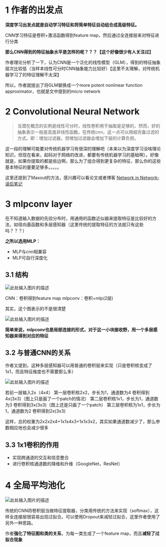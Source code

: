 # 1 作者的出发点


**深度学习出发点就是自动学习特征和将简单特征自动组合成高级特征。**

CNN学习特征是卷积+激活函数得到feature map，然后通过全连接层来对特征进行分类

**那么CNN得到的特征抽象水平是怎样的呢？？？【这个好像很少有人关注过】**

作者理论分析了一下，认为CNN是一个泛化的线性模型（GLM），得到的特征抽象层次比较低（当样本线性可分时CNN抽象能力比较好）【这里不太理解，对传统机器学习了的特征理解不太深】

所以，作者就提出了将GLM替换成一个more potent nonlinear function approximator，也就是文中提到的micro network


# 2 Convolutional Neural Network

> 当潜在概念的实例是线性可分时，线性卷积用于抽取是足够的，然而，好的抽象表示一般是高度非线性函数。在传统cnn，这一点可以用超完备过滤的方式。即：增加过滤器，但增加过滤器会增加下层的计算负担。

这一段的理解可能要对传统机器学习有很深的理解吧（本来以为深度学习没啥理论知识，但现在看来，起码对于网络的改进，都要有传统机器学习的基础啊）。好像就是，如果你提取的都是些边啊，那么为了组合得到更复杂的特征，那么你的这些基本特征的量要足够多。。。。。

这里还提到了Maxout的方法，感兴趣可以看论文或者博客
[Network in Network-读后笔记][1]

# 3 mlpconv layer

在不知道输入数据的先验分布时，用通用的函数近似器来提取特征是比较好的方法，如径向基函数和多层感知器（这里传统的提取特征的方法就只有这些吗？？？）

**之所以选用MLP：**
 - MLP与cnn相兼容 
 - MLP可自行深度化

## 3.1 结构

![此处输入图片的描述][2]

CNN：卷积得到feature map
mlpconv：卷积+mlp(2层)

其实，这个图表示的不是很清楚

![此处输入图片的描述][3]

**简单来说，mlpconv也是局部连接的形式，对于这一小块接收野，用一个多层感知器来得到对应的特征**

## 3.2 与普通CNN的关系

作者又提到，这种多层感知器可以用普通的卷积层来实现（只是卷积核变成了1x1，而且特征维度也不需要那么多）

![此处输入图片的描述][4]

若前一层输入2x（4x4）
第一层卷积核2x2，步长为1，通道数为4
卷积得到4x(3x3)（图上只是画了一个patch的情况）
第二层卷积核1x1，步长为1，通道数为3
卷积得到3x(3x3)（图上还是只画了一个patch）
第三层卷积核为1x1，步长为1，通道数为2
卷积得到2x(3x3)

这样，总的权重为2x2x2x4+1x1x4x3+1x1x3x2，其实如果通道数减少了，那么参数相应地也会减少很多

## 3.3 1x1卷积的作用

 - 实现跨通道的交互和信息整合 
 - 进行卷积核通道数的降维和升维（GoogleNet，ResNet）

# 4 全局平均池化

![此处输入图片的描述][5]

传统的CNN将卷积层当做特征提取器，分类用传统的方法来实现（softmax），这样全连接层很容易出现过拟合。可以使用Dropout来减轻过拟合，这里作者使用了另外一种思路。

作者**强化了特征图和类的关系**，为每一类生成了一个feature map，而且**减轻了过拟合现象**




  [1]: http://www.jianshu.com/p/96791a306ea5anshu.com/p/96791a306ea5
  [2]: http://img1.ph.126.net/U8J-KGzkktwuNFY4XREVBw==/6632424563049920905.jpg
  [3]: http://images2015.cnblogs.com/blog/961754/201706/961754-20170610113107778-221549838.png
  [4]: http://images2015.cnblogs.com/blog/961754/201706/961754-20170610113109137-2111454790.png
  [5]: http://images2015.cnblogs.com/blog/961754/201706/961754-20170610113109856-1451092228.png
